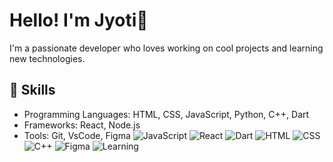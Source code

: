 # Hello! I'm Jyoti👋
I'm a passionate developer who loves working on cool projects and learning new technologies.
## 🚀 Skills
- Programming Languages: HTML, CSS, JavaScript, Python, C++, Dart
- Frameworks: React, Node.js
- Tools: Git, VsCode, Figma
![JavaScript](https://img.shields.io/badge/JavaScript-ES6+-yellow?style=flat&logo=javascript&logoColor=white)
![React](https://img.shields.io/badge/React-16.13.1-blue?style=flat&logo=react)
![Dart](https://img.shields.io/badge/Dart-2.10-blue?style=flat&logo=dart&logoColor=white)
![HTML](https://img.shields.io/badge/HTML5-E34F26?style=flat&logo=html5&logoColor=white)
![CSS](https://img.shields.io/badge/CSS3-1572B6?style=flat&logo=css3&logoColor=white)
![C++](https://img.shields.io/badge/C++-00599C?style=flat&logo=c%2B%2B&logoColor=white)
![Figma](https://img.shields.io/badge/Figma-F24E1E?style=flat&logo=figma&logoColor=white)
![Learning](https://media.giphy.com/media/13HgwGsXF0aiGY/giphy.gif)



